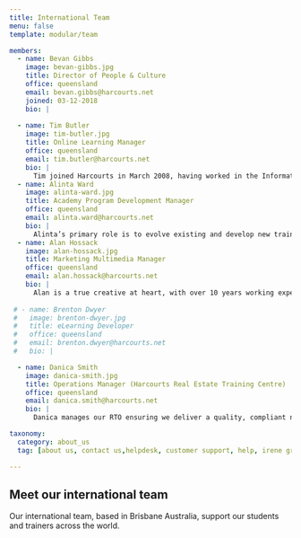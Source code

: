 ```yaml
---
title: International Team
menu: false
template: modular/team

members:
  - name: Bevan Gibbs
    image: bevan-gibbs.jpg
    title: Director of People & Culture
    office: queensland
    email: bevan.gibbs@harcourts.net
    joined: 03-12-2018
    bio: |
      
  - name: Tim Butler
    image: tim-butler.jpg
    title: Online Learning Manager
    office: queensland
    email: tim.butler@harcourts.net
    bio: |
      Tim joined Harcourts in March 2008, having worked in the Information Technology industry for over seven years as a Multimedia Developer then Interaction Designer. This has given Tim extensive experience in utilising technology to successfully deliver information and knowledge. Tim holds a Bachelor of Multimedia from Griffith University and strongly believes that technology is only useful if it makes people's lives better or easier. As the Academy's Online Learning Manager, Tim is responsible for the vison, design, development and maintenance of all Academy online systems.
  - name: Alinta Ward
    image: alinta-ward.jpg
    title: Academy Program Development Manager
    office: queensland
    email: alinta.ward@harcourts.net
    bio: |
      Alinta’s primary role is to evolve existing and develop new training programs and resources for the Academy. Alinta has worked within many roles during her time with Harcourts from administration, property management, sales & marketing, enabling her to draw from her in-the-field knowledge and experiences when developing new resources. Alinta’s aim is to ensure all our Academy Manuals, Workbooks, PowerPoints, AV, Leader’s guides and Assessment tools are comprehensive, easy to use and are readily available to our trainers.
  - name: Alan Hossack
    image: alan-hossack.jpg
    title: Marketing Multimedia Manager
    office: queensland
    email: alan.hossack@harcourts.net
    bio: |
      Alan is a true creative at heart, with over 10 years working experience across multiple industries in high paced environments. He is versatile, reliable and efficient with a strong eye for detail. Alan has a diversified skill-set encompassing Brand Management, Marketing, Design, Videography, Communications and Training. Alan works closely with Alinta to ensure that our training content both looks great and is engaging for our students.
  
 # - name: Brenton Dwyer
 #   image: brenton-dwyer.jpg
 #   title: eLearning Developer
 #   office: queensland
 #   email: brenton.dwyer@harcourts.net
 #   bio: |

  - name: Danica Smith
    image: danica-smith.jpg
    title: Operations Manager (Harcourts Real Estate Training Centre)
    office: queensland
    email: danica.smith@harcourts.net
    bio: |
      Danica manages our RTO ensuring we deliver a quality, compliant nationally recognised offering. Her goal is for us to be the first choice by the real estate industry in Australia.

taxonomy:
  category: about_us
  tag: [about us, contact us,helpdesk, customer support, help, irene green, debbie ]

---
```

## Meet our international team

Our international team, based in Brisbane Australia, support our students and trainers across the world.
